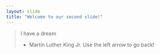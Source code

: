 ```yaml
---
layout: slide
title: "Welcome to our second slide!"
---
```

> I have a dream 
> - Martin Luther King Jr. 
Use the left arrow to go back!
